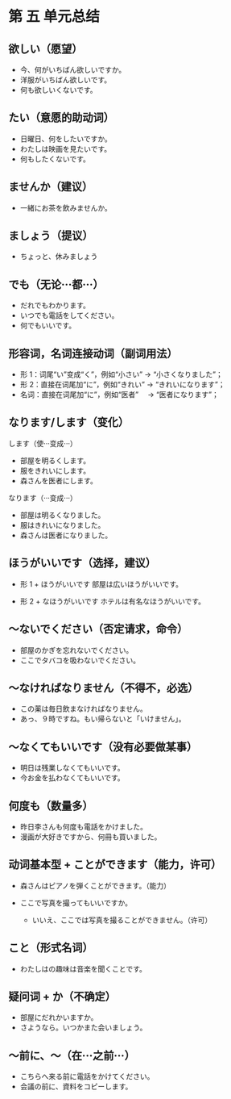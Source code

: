 # 第 五 单元总结

## 欲しい（愿望）

- 今、何がいちばん欲しいですか。
- 洋服がいちばん欲しいです。
- 何も欲しいくないです。

## たい（意愿的助动词）

- 日曜日、何をしたいですか。
- わたしは映画を見たいです。
- 何もしたくないです。

## ませんか（建议）

- 一緒にお茶を飲みませんか。

## ましょう（提议）

- ちょっと、休みましょう

## でも（无论···都···）

- だれでもわかります。
- いつでも電話をしてください。
- 何でもいいです。

## 形容词，名词连接动词（副词用法）

- 形 1：词尾“い”变成“く”，例如“小さい” → “小さくなりました”；
- 形 2：直接在词尾加“に”，例如“きれい” → “きれいになります”；
- 名词：直接在词尾加“に”，例如“医者”　 → “医者になります”；

## なります/します（变化）

します（使···变成···）

- 部屋を明るくします。
- 服をきれいにします。
- 森さんを医者にします。

なります（···变成···）

- 部屋は明るくなりました。
- 服はきれいになりました。
- 森さんは医者になりました。

## ほうがいいです（选择，建议）

- 形 1 + ほうがいいです
  部屋は広いほうがいいです。

- 形 2 + なほうがいいです
  ホテルは有名なほうがいいです。

## ～ないでください（否定请求，命令）

- 部屋のかぎを忘れないでください。
- ここでタバコを吸わないでください。

## ～なければなりません（不得不，必选）

- この薬は毎日飲まなければなりません。
- あっ、９時ですね。もい帰らないと「いけません」。

## ～なくてもいいです（没有必要做某事）

- 明日は残業しなくてもいいです。
- 今お金を払わなくてもいいです。

## 何度も（数量多）

- 昨日李さんも何度も電話をかけました。
- 漫画が大好きですから、何冊も買いました。

## 动词基本型 + ことができます（能力，许可）

- 森さんはピアノを弾くことができます。（能力）

- ここで写真を撮ってもいいですか。
  - いいえ、ここでは写真を撮ることができません。（许可）

## こと（形式名词）

- わたしはの趣味は音楽を聞くことです。

## 疑问词 + か（不确定）

- 部屋にだれかいますか。
- さようなら。いつかまた会いましょう。

## ～前に、～（在···之前···）

- こちらへ来る前に電話をかけてください。
- 会議の前に、資料をコピーします。
